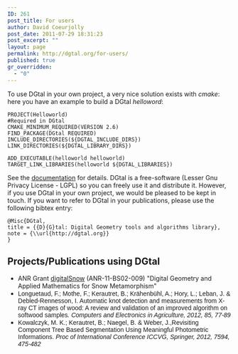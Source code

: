 ```yaml
---
ID: 261
post_title: For users
author: David Coeurjolly
post_date: 2011-07-29 18:31:23
post_excerpt: ""
layout: page
permalink: http://dgtal.org/for-users/
published: true
gr_overridden:
  - "0"
---
```

To use DGtal in your own project, a very nice solution exists with *cmake*: here you have an example to build a DGtal *helloword*: 

    PROJECT(Helloworld)
    #Required in DGtal
    CMAKE_MINIMUM_REQUIRED(VERSION 2.6)
    FIND_PACKAGE(DGtal REQUIRED) 
    INCLUDE_DIRECTORIES(${DGTAL_INCLUDE_DIRS}) 
    LINK_DIRECTORIES(${DGTAL_LIBRARY_DIRS}) 
    
    ADD_EXECUTABLE(helloworld helloworld) 
    TARGET_LINK_LIBRARIES(helloworld ${DGTAL_LIBRARIES})

See the [documentation][1] for details. DGtal is a free-software (Lesser Gnu Privacy License - LGPL) so you can freely use it and distribute it. However, if you use DGtal in your own project, we would be pleased to be kept in touch. If you want to refer to DGtal in your publications, please use the following bibtex entry: 

    @Misc{DGtal,
    title = {{D}{G}tal: Digital Geometry tools and algorithms library},
    note = {\\url{http://dgtal.org}}
    }

## Projects/Publications using DGtal

* ANR Grant [digitalSnow][2] (ANR-11-BS02-009) "Digital Geometry and Applied Mathematics for Snow Metamorphism"
* <span style="font-family: arial;">Longuetaud, F.; Mothe, F.; Kerautret, B.; Krähenbühl, A.; Hory, L.; Leban, J. & Debled-Rennesson, I. Automatic knot detection and measurements from X-ray CT images of wood: A review and validation of an improved algorithm on softwood samples<em>. Computers and Electronics in Agriculture, 2012, 85, 77-89 </em></span>
* <span style="font-family: arial;">Kowalczyk, M. K.; Kerautret, B.; Naegel, B. & Weber, J.,Revisiting Component Tree Based Segmentation Using Meaningful Photometric Informations. <em> Proc of International Conference ICCVG, Springer, 2012, 7594, 475-482</em> </span>

 [1]: http://dgtal.org/doc/stable/moduleHowToUseDGtal.html
 [2]: http://liris.cnrs.fr/dsnow
